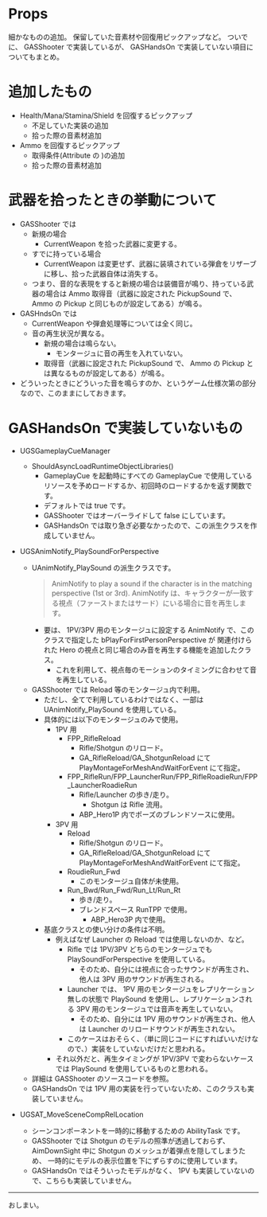 # Props
細かなものの追加。
保留していた音素材や回復用ピックアップなど。
ついでに、 GASShooter で実装しているが、 GASHandsOn で実装していない項目についてもまとめ。

# 追加したもの

* Health/Mana/Stamina/Shield を回復するピックアップ
	* 不足していた実装の追加
	* 拾った際の音素材追加
* Ammo を回復するピックアップ
	* 取得条件(Attribute の )の追加
	* 拾った際の音素材追加


# 武器を拾ったときの挙動について
* GASShooter では
	* 新規の場合
		* CurrentWeapon を拾った武器に変更する。
	* すでに持っている場合
		* CurrentWeapon は変更せず、武器に装填されている弾倉をリザーブに移し、拾った武器自体は消失する。
	* つまり、音的な表現をすると新規の場合は装備音が鳴り、持っている武器の場合は Ammo 取得音（武器に設定された PickupSound で、 Ammo の Pickup と同じものが設定してある）が鳴る。
* GASHndsOn では
	* CurrentWeapon や弾倉処理等については全く同じ。
	* 音の再生状況が異なる。
		* 新規の場合は鳴らない。
			* モンタージュに音の再生を入れていない。
		* 取得音（武器に設定された PickupSound で、 Ammo の Pickup とは異なるものが設定してある）が鳴る。
* どういったときにどういった音を鳴らすのか、というゲーム仕様次第の部分なので、このままにしておきます。


# GASHandsOn で実装していないもの

* UGSGameplayCueManager
	* ShouldAsyncLoadRuntimeObjectLibraries()
		* GameplayCue を起動時にすべての GameplayCue で使用しているリソースを予めロードするか、初回時のロードするかを返す関数です。
		* デフォルトでは true です。
		* GASShooter ではオーバーライドして false にしています。
		* GASHandsOn では取り急ぎ必要なかったので、この派生クラスを作成していません。

* UGSAnimNotify_PlaySoundForPerspective
	* UAnimNotify_PlaySound の派生クラスです。
		> AnimNotify to play a sound if the character is in the matching perspective (1st or 3rd).
		> AnimNotify は、キャラクターが一致する視点（ファーストまたはサード）にいる場合に音を再生します。
		* 要は、 1PV/3PV 用のモンタージュに設定する AnimNotify で、このクラスで指定した bPlayForFirstPersonPerspective が 関連付けられた Hero の視点と同じ場合のみ音を再生する機能を追加したクラス。
			* これを利用して、視点毎のモーションのタイミングに合わせて音を再生している。
	* GASShooter では Reload 等のモンタージュ内で利用。
		* ただし、全てで利用しているわけではなく、一部は UAnimNotify_PlaySound を使用している。
		* 具体的には以下のモンタージュのみで使用。
			* 1PV 用
				* FPP_RifleReload
					* Rifle/Shotgun のリロード。
					* GA_RifleReload/GA_ShotgunReload にて PlayMontageForMeshAndWaitForEvent にて指定。
				* FPP_RifleRun/FPP_LauncherRun/FPP_RifleRoadieRun/FPP_LauncherRoadieRun
					* Rifle/Launcher の歩き/走り。
						* Shotgun は Rifle 流用。
					* ABP_Hero1P 内でポーズのブレンドソースに使用。
			* 3PV 用
				* Reload
					* Rifle/Shotgun のリロード。
					* GA_RifleReload/GA_ShotgunReload にて PlayMontageForMeshAndWaitForEvent にて指定。
				* RoudieRun_Fwd
					* このモンタージュ自体が未使用。
				* Run_Bwd/Run_Fwd/Run_Lt/Run_Rt
					* 歩き/走り。
					* ブレンドスペース RunTPP で使用。
						* ABP_Hero3P 内で使用。
		* 基底クラスとの使い分けの条件は不明。
			* 例えばなぜ Launcher の Reload では使用しないのか、など。
				* Rifle では 1PV/3PV どちらのモンタージュでも PlaySoundForPerspective を使用している。
					* そのため、自分には視点に合ったサウンドが再生され、他人は 3PV 用のサウンドが再生される。
				* Launcher では、 1PV 用のモンタージュをレプリケーション無しの状態で PlaySound を使用し、レプリケーションされる 3PV 用のモンタージュでは音声を再生していない。
					* そのため、自分には 1PV 用のサウンドが再生され、他人は Launcher のリロードサウンドが再生されない。
				* このケースはおそらく、（単に同じコードにすればいいだけなので、）実装をしていないだけだと思われる。
			* それ以外だと、再生タイミングが 1PV/3PV で変わらないケースでは PlaySound を使用しているものと思われる。
	* 詳細は GASShooter のソースコードを参照。
	* GASHandsOn では 1PV 用の実装を行っていないため、このクラスも実装していません。

* UGSAT_MoveSceneCompRelLocation
	* シーンコンポーネントを一時的に移動するための AbilityTask です。
	* GASShooter では Shotgun のモデルの照準が透過しておらず、 AimDownSight 中に Shotgun のメッシュが着弾点を隠してしまうため、 一時的にモデルの表示位置を下にずらすのに使用しています。
	* GASHandsOn ではそういったモデルがなく、 1PV も実装していないので、こちらも実装していません。


-----
おしまい。

